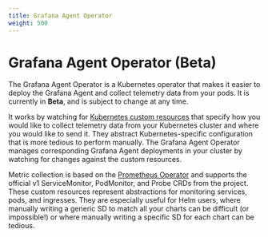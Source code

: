 ```yaml
---
title: Grafana Agent Operator
weight: 500
---
```


# Grafana Agent Operator (Beta)

The Grafana Agent Operator is a Kubernetes operator that makes it easier to
deploy the Grafana Agent and collect telemetry data from your pods.
It is currently in **Beta**, and is subject to change at any time.

It works by watching for [Kubernetes custom resources](https://kubernetes.io/docs/concepts/extend-kubernetes/api-extension/custom-resources/)
that specify how you would like to collect telemetry data from your Kubernetes
cluster and where you would like to send it. They abstract Kubernetes-specific
configuration that is more tedious to perform manually. The Grafana Agent
Operator manages corresponding Grafana Agent deployments in your cluster by
watching for changes against the custom resources.

Metric collection is based on the [Prometheus
Operator](https://github.com/prometheus-operator/prometheus-operator) and
supports the official v1 ServiceMonitor, PodMonitor, and Probe CRDs from the
project. These custom resources represent abstractions for monitoring services,
pods, and ingresses. They are especially useful for Helm users, where manually
writing a generic SD to match all your charts can be difficult (or impossible!)
or where manually writing a specific SD for each chart can be tedious.
